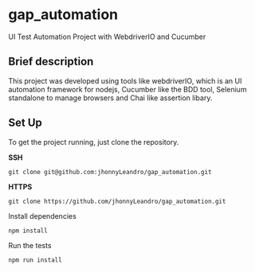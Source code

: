 # gap_automation
UI Test Automation Project with WebdriverIO and Cucumber

##  Brief description
This project was developed using tools like webdriverIO, which is an UI automation framework for nodejs,
Cucumber like the BDD tool, Selenium standalone to manage browsers and Chai like assertion libary.


## Set Up

To get the project running, just clone the repository.


**SSH**

`git clone git@github.com:jhonnyLeandro/gap_automation.git`


**HTTPS**

`git clone https://github.com/jhonnyLeandro/gap_automation.git`


Install dependencies

`npm install`


Run the tests

`npm run install`